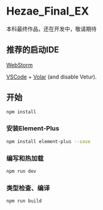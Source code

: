 # Hezae_Final_EX

本科最终作品，还在开发中，敬请期待

## 推荐的启动IDE
[WebStorm]("https://www.jetbrains.com/webstorm/")

[VSCode](https://code.visualstudio.com/) + [Volar](https://marketplace.visualstudio.com/items?itemName=Vue.volar) (and disable Vetur).


## 开始

```sh
npm install
```
### 安装Element-Plus
```sh
npm install element-plus --save
```

### 编写和热加载
```sh
npm run dev
```

### 类型检查、编译
```sh
npm run build
```
